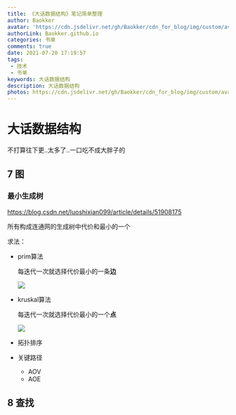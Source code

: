 ```yaml
---
title: 《大话数据结构》笔记简单整理
author: Baokker
avatar: 'https://cdn.jsdelivr.net/gh/Baokker/cdn_for_blog/img/custom/avatar.jpg'
authorLink: Baokker.github.io
categories: 书单
comments: true
date: 2021-07-20 17:19:57
tags: 
 - 技术
 - 书单
keywords: 大话数据结构
description: 大话数据结构
photos: https://cdn.jsdelivr.net/gh/Baokker/cdn_for_blog/img/custom/avatar.jpg
---
```


# 大话数据结构

不打算往下更..太多了..一口吃不成大胖子的

## 7 图



### 最小生成树

https://blog.csdn.net/luoshixian099/article/details/51908175

所有构成连通网的生成树中代价和最小的一个

求法：

- prim算法

  每迭代一次就选择代价最小的一条**边**

  ![](https://img-blog.csdn.net/20160714144315409)

- kruskal算法

  每迭代一次就选择代价最小的一个**点**

  ![](https://img-blog.csdn.net/20160714161107576)

- 拓扑排序
- 关键路径
  - AOV
  - AOE



## 8 查找

